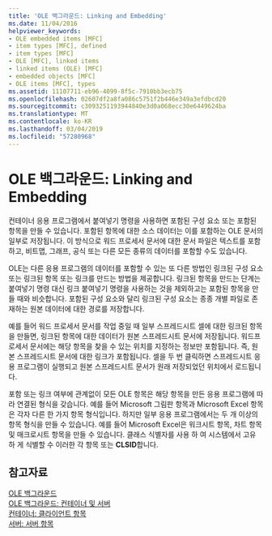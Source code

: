 ```yaml
---
title: 'OLE 백그라운드: Linking and Embedding'
ms.date: 11/04/2016
helpviewer_keywords:
- OLE embedded items [MFC]
- item types [MFC], defined
- item types [MFC]
- OLE [MFC], linked items
- linked items (OLE) [MFC]
- embedded objects [MFC]
- OLE items [MFC], types
ms.assetid: 11107711-eb96-4099-8f5c-7910bb3ecb75
ms.openlocfilehash: 02607df2a8fa086c5751f2b446e349a3efdbcd20
ms.sourcegitcommit: c3093251193944840e3d0a068ecc30e6449624ba
ms.translationtype: MT
ms.contentlocale: ko-KR
ms.lasthandoff: 03/04/2019
ms.locfileid: "57280968"
---
```

# <a name="ole-background-linking-and-embedding"></a>OLE 백그라운드: Linking and Embedding

컨테이너 응용 프로그램에서 붙여넣기 명령을 사용하면 포함된 구성 요소 또는 포함된 항목을 만들 수 있습니다. 포함된 항목에 대한 소스 데이터는 이를 포함하는 OLE 문서의 일부로 저장됩니다. 이 방식으로 워드 프로세서 문서에 대한 문서 파일은 텍스트를 포함하고, 비트맵, 그래프, 공식 또는 다른 모든 종류의 데이터를 포함할 수도 있습니다.

OLE는 다른 응용 프로그램의 데이터를 포함할 수 있는 또 다른 방법인 링크된 구성 요소 또는 링크된 항목 또는 링크를 만드는 방법을 제공합니다. 링크된 항목을 만드는 단계는 붙여넣기 명령 대신 링크 붙여넣기 명령을 사용하는 것을 제외하고는 포함된 항목을 만들 때와 비슷합니다. 포함된 구성 요소와 달리 링크된 구성 요소는 종종 개별 파일로 존재하는 원본 데이터에 대한 경로를 저장합니다.

예를 들어 워드 프로세서 문서를 작업 중일 때 일부 스프레드시트 셀에 대한 링크된 항목을 만들면, 링크된 항목에 대한 데이터가 원본 스프레드시트 문서에 저장됩니다. 워드프로세서 문서에는 해당 항목을 찾을 수 있는 위치를 지정하는 정보만 포함됩니다. 즉, 원본 스프레드시트 문서에 대한 링크가 포함됩니다. 셀을 두 번 클릭하면 스프레드시트 응용 프로그램이 실행되고 원본 스프레드시트 문서가 원래 저장되었던 위치에서 로드됩니다.

포함 또는 링크 여부에 관계없이 모든 OLE 항목은 해당 항목을 만든 응용 프로그램에 따라 연결된 형식을 갖습니다. 예를 들어 Microsoft 그림판 항목과 Microsoft Excel 항목은 각자 다른 한 가지 항목 형식입니다. 하지만 일부 응용 프로그램에서는 두 개 이상의 항목 형식을 만들 수 있습니다. 예를 들어 Microsoft Excel은 워크시트 항목, 차트 항목 및 매크로시트 항목을 만들 수 있습니다. 클래스 식별자를 사용 하 여 시스템에서 고유 하 게 식별할 수 이러한 각 항목 또는 **CLSID**합니다.

## <a name="see-also"></a>참고자료

[OLE 백그라운드](../mfc/ole-background.md)<br/>
[OLE 백그라운드: 컨테이너 및 서버](../mfc/ole-background-containers-and-servers.md)<br/>
[컨테이너: 클라이언트 항목](../mfc/containers-client-items.md)<br/>
[서버: 서버 항목](../mfc/servers-server-items.md)

